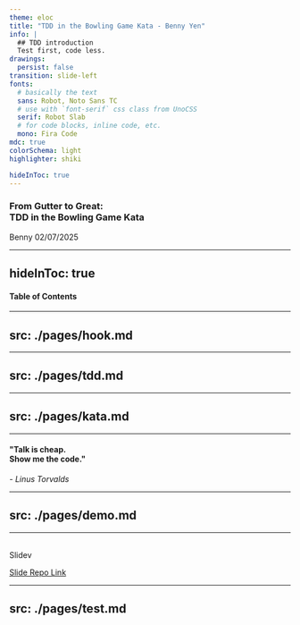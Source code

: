 ```yaml
---
theme: eloc
title: "TDD in the Bowling Game Kata - Benny Yen"
info: |
  ## TDD introduction
  Test first, code less.
drawings:
  persist: false
transition: slide-left
fonts:
  # basically the text
  sans: Robot, Noto Sans TC
  # use with `font-serif` css class from UnoCSS
  serif: Robot Slab
  # for code blocks, inline code, etc.
  mono: Fira Code
mdc: true
colorSchema: light
highlighter: shiki

hideInToc: true
---
```


<h3 bg-gradient-to-r from-blue-600 via-green-500 to-indigo-400 inline-block text-transparent bg-clip-text>From Gutter to Great:<br />
  <span color-gray italic>
    <span color-orange>TDD</span> in the <span color-orange v-mark="{at: 1, color: 'orange', type: 'underline'}">Bowling Game Kata</span>
  </span>
</h3>

<div class="absolute text-gray bottom-10 right-10">
  <span class="font-500 text-md">
    Benny 02/07/2025
  </span>
</div>

<!--
Today, we will be exploring the principles and practices of Test-Driven Development (TDD) using the Bowling Game Kata as a practical example.
-->

---
hideInToc: true
---

#### Table of Contents

<Toc maxDepth="1"></Toc>

---
src: ./pages/hook.md
---

---
src: ./pages/tdd.md
---

---
src: ./pages/kata.md
---

---

#### "Talk is cheap. <br />Show me the code."
_- Linus Torvalds_

---
src: ./pages/demo.md
---

---

<div class="w-60 relative">
  <div class="relative w-40 h-40">
    <img
      v-motion
      :initial="{ x: 800, y: -100, scale: 1.5, rotate: -50 }"
      :enter="final"
      class="absolute inset-0"
      src="https://sli.dev/logo-square.png"
      alt=""
    />
    <img
      v-motion
      :initial="{ y: 500, x: -100, scale: 2 }"
      :enter="final"
      class="absolute inset-0"
      src="https://sli.dev/logo-circle.png"
      alt=""
    />
    <img
      v-motion
      :initial="{ x: 600, y: 400, scale: 2, rotate: 100 }"
      :enter="final"
      class="absolute inset-0"
      src="https://sli.dev/logo-triangle.png"
      alt=""
    />
  </div>

  <div
    class="text-5xl absolute top-14 left-40 text-[#2B90B6] -z-1"
    v-motion
    :initial="{ x: -80, opacity: 0}"
    :enter="{ x: 0, opacity: 1, transition: { delay: 2000, duration: 1000 } }">
    Slidev
  </div>
</div>

<!-- vue script setup scripts can be directly used in markdown, and will only affects current page -->
<script setup lang="ts">
const final = {
  x: 0,
  y: 0,
  rotate: 0,
  scale: 1,
  transition: {
    type: 'spring',
    damping: 10,
    stiffness: 20,
    mass: 2
  }
}
</script>

<div
  v-motion
  :initial="{ x:35, y: 30, opacity: 0}"
  :enter="{ y: 0, opacity: 1, transition: { delay: 3500 } }">

[Slide Repo Link](https://github.com/benny123tw/tdd-introduction)

</div>

---
src: ./pages/test.md
---
